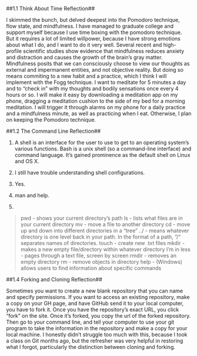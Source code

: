 ##1.1 Think About Time Reflection##

I skimmed the bunch, but delved deepest into the Pomodoro technique, flow state, and mindfulness. I have managed to graduate college and support myself because I use time boxing with the pomodoro technique. But it requires a lot of limited willpower, because I have strong emotions about what I do, and I want to do it very well.
Several recent and high-profile scientific studies show evidence that mindfulness reduces anxiety and distraction and causes the growth of the brain’s gray matter.  Mindfulness posits that we can consciously choose to view our thoughts as external and impermanent entities, and not objective reality.  But doing so means commiting to a new habit and a practice, which I think I will implement with the Fogg technique. I want to meditate for 5 minutes a day and to “check in” with my thoughts and bodily sensations once every 4 hours or so. I will make it easy by downloading a meditation app on my phone, dragging a meditation cushion to the side of my bed for a morning meditation. I will trigger it through alarms on my phone for a daily practice and a mindfulness minute, as well as practicing when I eat. Otherwise, I plan on keeping the Pomodoro technique.


##1.2 The Command Line Reflection##

1. A shell is an interface for the user to use to get to an operating system’s various functions. Bash is a unix shell (so a command-line interface) and command language. It’s gained prominence as the default shell on Linux and OS X.

2. I still have trouble understanding  shell configurations.

3. Yes.

4. man and help.

5.

> pwd - shows your current directory’s path
> ls - lists what files are in your current directory
> mv - move a file to another directory
> cd - move up and down into different directories in a “tree”
> ../ - means whatever directory is one level back in your path. In the format of a path, “/“ separates names of directories.
> touch - create new .txt files
> mkdir - makes a new empty file/directory within whatever directory I’m in
> less - pages through a text file, screen by screen
> rmdir - removes an empty directory
> rm - remove objects in directory
> help - (Windows) allows users to find information about specific commands


##1.4 Forking and Cloning Reflection##

Sometimes you want to create a new blank repository that you can name and specify permissions. If you want to access an existing repository, make a copy on your GH page, and have GitHub send it to your local computer, you have to fork it. Once you have the repository’s exact URL, you click “fork” on the site. Once it’s forked, you copy the url of the forked repository. Then go to your command line, and tell your computer to use your git program to take the information in the repository and make a copy for your local machine. I honestly didn’t struggle too much with this, because I took a class on Git months ago, but the refresher was very helpful in restoring what I forgot, particularly the distinction between cloning and forking.
